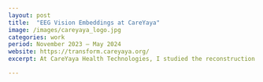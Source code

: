 ```yaml
---
layout: post
title:  "EEG Vision Embeddings at CareYaya"
image: /images/careyaya_logo.jpg
categories: work  
period: November 2023 — May 2024
website: https://transform.careyaya.org/
excerpt: At CareYaya Health Technologies, I studied the reconstruction of viewed images from brain activity, improving performance by conditioning on additional user  information. We aimed to better align EEG embeddings with CLIP space.

---
```


